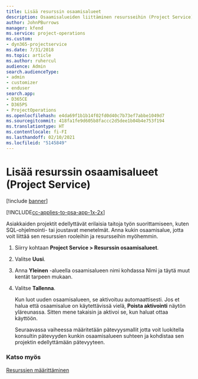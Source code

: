 ```yaml
---
title: Lisää resurssin osaamisalueet
description: Osaamisalueiden liittäminen resursseihin (Project Service)
author: JohnPBurrows
manager: kfend
ms.service: project-operations
ms.custom:
- dyn365-projectservice
ms.date: 7/31/2018
ms.topic: article
ms.author: ruhercul
audience: Admin
search.audienceType:
- admin
- customizer
- enduser
search.app:
- D365CE
- D365PS
- ProjectOperations
ms.openlocfilehash: e4da69f1b1b14f02fd0d40c7b73ef7abbe1049d7
ms.sourcegitcommit: 418fa1fe9d605b8faccc2d5dee1b04b4e753f194
ms.translationtype: HT
ms.contentlocale: fi-FI
ms.lasthandoff: 02/10/2021
ms.locfileid: "5145849"
---
```

# <a name="add-resource-skills-project-service"></a>Lisää resurssin osaamisalueet (Project Service)

[!include [banner](../includes/psa-now-project-operations.md)]

[!INCLUDE[cc-applies-to-psa-app-1x-2x](../includes/cc-applies-to-psa-app-1x-2x.md)]

Asiakkaiden projektit edellyttävät erilaisia taitoja työn suorittamiseen, kuten SQL-ohjelmointi- tai joustavat menetelmät. Anna kukin osaamisalue, jotta voit liittää sen resurssien rooleihin ja resursseihin myöhemmin.  
  
1. Siirry kohtaan **Project Service > Resurssin osaamisalueet**.  
  
2. Valitse **Uusi**.  
  
3. Anna **Yleinen** -alueella osaamisalueen nimi kohdassa Nimi ja täytä muut kentät tarpeen mukaan.  
  
4. Valitse **Tallenna**.  
  
   Kun luot uuden osaamisalueen, se aktivoituu automaattisesti. Jos et halua että osaamisalue on käytettävissä vielä, **Poista aktivointi** näytön yläreunassa. Sitten mene takaisin ja aktivoi se, kun haluat ottaa käyttöön.  
  
   Seuraavassa vaiheessa määritetään pätevyysmallit jotta voit luokitella konsultin pätevyyden kunkin osaamisalueen suhteen ja kohdistaa sen projektin edellyttämään pätevyyteen.  
  
### <a name="see-also"></a>Katso myös  
 [Resurssien määrittäminen](../psa/set-up-resources.md)
